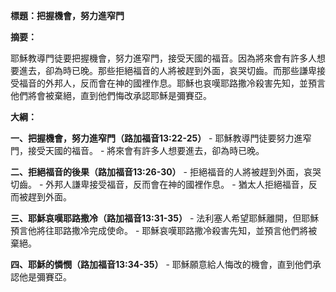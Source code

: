 **標題：把握機會，努力進窄門**

**摘要：**

耶穌教導門徒要把握機會，努力進窄門，接受天國的福音。因為將來會有許多人想要進去，卻為時已晚。那些拒絕福音的人將被趕到外面，哀哭切齒。而那些謙卑接受福音的外邦人，反而會在神的國裡作息。耶穌也哀嘆耶路撒冷殺害先知，並預言他們將會被棄絕，直到他們悔改承認耶穌是彌賽亞。

**大綱：**

**一、把握機會，努力進窄門（路加福音13:22-25）**
    - 耶穌教導門徒要努力進窄門，接受天國的福音。
    - 將來會有許多人想要進去，卻為時已晚。

**二、拒絕福音的後果（路加福音13:26-30）**
    - 拒絕福音的人將被趕到外面，哀哭切齒。
    - 外邦人謙卑接受福音，反而會在神的國裡作息。
    - 猶太人拒絕福音，反而被趕到外面。

**三、耶穌哀嘆耶路撒冷（路加福音13:31-35）**
    - 法利塞人希望耶穌離開，但耶穌預言他將往耶路撒冷完成使命。
    - 耶穌哀嘆耶路撒冷殺害先知，並預言他們將被棄絕。

**四、耶穌的憐憫（路加福音13:34-35）**
    - 耶穌願意給人悔改的機會，直到他們承認他是彌賽亞。